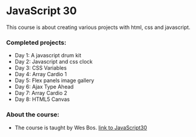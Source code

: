 # JavaScript 30

This course is about creating various projects with html, css and javascript.

### Completed projects:

* Day 1: A javascript drum kit
* Day 2: Javascript and css clock
* Day 3: CSS Variables
* Day 4: Array Cardio 1
* Day 5: Flex panels image gallery
* Day 6: Ajax Type Ahead
* Day 7: Array Cardio 2
* Day 8: HTML5 Canvas

### About the course:

* The course is taught by Wes Bos. [link to JavaScript30](https://javascript30.com/)
